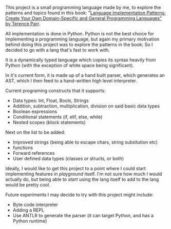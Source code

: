 This project is a small programming language made by me, to explore the patterns and topics found in this book: "[Language Implementation Patterns:
Create Your Own Domain-Specific and General Programming Languages"
by Terence Parr](https://pragprog.com/titles/tpdsl/language-implementation-patterns/). 

All implementation is done in Python. Python is not the best choice for implementing a programming language, but again my primary motivation behind doing this project was to explore the patterns in the book; So I decided to go with a lang that's fast to work with. 

It is a dynamically typed language which copies its syntax heavily from Python (with the exception of white space being significant).

In it's current form, it is made up of a hand built parser, which generates an AST, which I then feed to a hand-written high level interpreter.

Current programing constructs that it supports:
* Data types: Int, Float, Bools, Strings
* Addition, subtraction, multiplication, division on said basic data types 
* Boolean expressions
* Conditional statements (if, elif, else, while)
* Nested scopes (block statements)

Next on the list to be added:
* Improved strings (being able to escape chars, string subsitution etc)
* functions
* Forward references
* User defined data types (classes or structs, or both)

Ideally, I would like to get this project to a point where I could start implementing features in _playground_ itself. I'm not sure how much I would actually do, but being able to _start_ using the lang itself to add to the lang would be pretty cool.

Future experiments I may decide to try with this project might include:
* Byte code interpreter
* Adding a REPL
* Use ANTLR to generate the parser (it can target Python, and has a Python runtime)